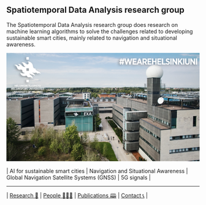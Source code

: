 ## Spatiotemporal Data Analysis research group

The Spatiotemporal Data Analysis research group does research on machine learning algorithms to solve the challenges related to developing sustainable smart cities, mainly related to navigation and situational awareness.



![Exatum](https://github.com/helsinki-sda-group/.github/blob/main/profile/Teams-taustakuva_Kumpulan-kampus-Exactum.png)

| AI for sustainable smart cities | Navigation and Situational Awareness | Global Navigation Satellite Systems (GNSS) | 5G signals |

-----

| [Research 🔬](https://www.helsinki.fi/en/researchgroups/spatiotemporal-data-analysis/research) | [People 🧑‍🤝‍🧑](https://www.helsinki.fi/en/researchgroups/spatiotemporal-data-analysis/people) | [Publications 🕮](https://www.helsinki.fi/en/researchgroups/spatiotemporal-data-analysis/publications) | [Contact 📞](https://www.helsinki.fi/en/researchgroups/spatiotemporal-data-analysis/contact) |
